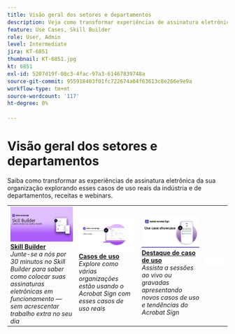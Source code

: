 ```yaml
---
title: Visão geral dos setores e departamentos
description: Veja como transformar experiências de assinatura eletrônica de clientes e funcionários por meio desses casos de uso, receitas e webinars reais de departamentos e da indústria
feature: Use Cases, Skill Builder
role: User, Admin
level: Intermediate
jira: KT-6851
thumbnail: KT-6851.jpg
kt: 6851
exl-id: 5207d19f-08c3-4fac-97a3-61467839748a
source-git-commit: 955918403f01fc722674a04f63613c8e266e9e9a
workflow-type: tm+mt
source-wordcount: '117'
ht-degree: 0%

---
```


# Visão geral dos setores e departamentos

Saiba como transformar as experiências de assinatura eletrônica da sua organização explorando esses casos de uso reais da indústria e de departamentos, receitas e webinars.

<table style="table-layout:fixed">
<tr>
  <td>
    <a href="innovation-series.md">
      <img alt="Skill Builder" src="../assets/SB_1280.jpg" />
    </a>
    <div>
    <a href="innovation-series.md"><strong>Skill Builder</strong></a>
    </div>
    <em>Junte-se a nós por 30 minutos no Skill Builder para saber como colocar suas assinaturas eletrônicas em funcionamento — sem acrescentar trabalho extra no seu dia</em>
    <br>
  </td>
  <td>
    <a href="recipes.md">
      <img alt="Casos de uso" src="../assets/Usecase.png" />
    </a>
    <div>
    <a href="recipes.md"><strong>Casos de uso</strong></a>
    </div>
    <em>Explore como várias organizações estão usando o Acrobat Sign com esses casos de uso reais</em>
    <br>
  </td>
  <td>
    <a href="use-case-showcase.md">
      <img alt="Destaque de caso de uso" src="../assets/UseCaseShowcaseR.png" />
    </a>
    <div>
    <a href="use-case-showcase.md"><strong>Destaque de caso de uso</strong></a>
    </div>
    <em>Assista a sessões ao vivo ou gravadas apresentando novos casos de uso e tendências do Acrobat Sign</em>
    <br>
  </td>
  <td>
    <img alt="Espaçador" src="../assets/Whitespacer.png" />
    <div>
    <br>
  </td>
</tr>
</table>
